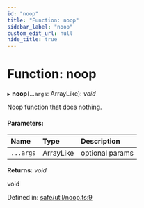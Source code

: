 ```yaml
---
id: "noop"
title: "Function: noop"
sidebar_label: "noop"
custom_edit_url: null
hide_title: true
---
```


# Function: noop

▸ **noop**(...`args`: ArrayLike): *void*

Noop function that does nothing.

#### Parameters:

Name | Type | Description |
:------ | :------ | :------ |
`...args` | ArrayLike | optional params   |

**Returns:** *void*

void

Defined in: [safe/util/noop.ts:9](https://github.com/kaihodev/hikidashi/blob/ee44aa9/src/safe/util/noop.ts#L9)
